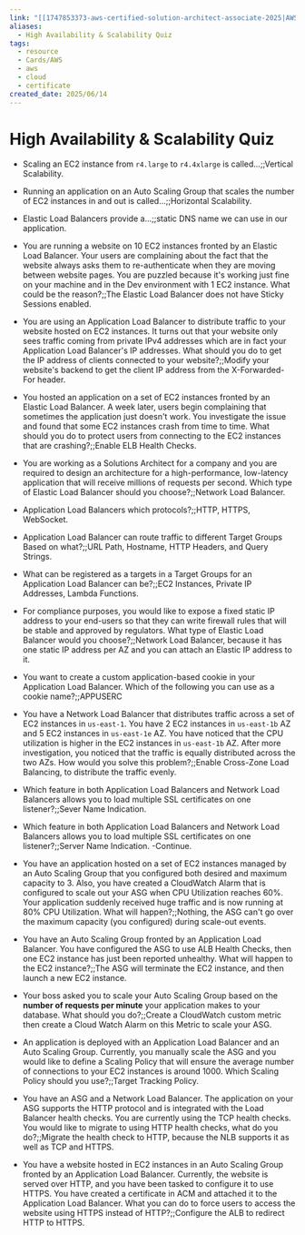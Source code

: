 ```yaml
---
link: "[[1747853373-aws-certified-solution-architect-associate-2025|AWS Certified Solution Architect Associate 2025]]"
aliases:
  - High Availability & Scalability Quiz
tags:
  - resource
  - Cards/AWS
  - aws
  - cloud
  - certificate
created_date: 2025/06/14
---
```

# High Availability & Scalability Quiz
- Scaling an EC2 instance from `r4.large` to `r4.4xlarge` is called...;;Vertical Scalability.
<!--SR:!2025-07-10,15,290-->
- Running an application on an Auto Scaling Group that scales the number of EC2 instances in and out is called...;;Horizontal Scalability.
<!--SR:!2025-09-04,57,310-->
- Elastic Load Balancers provide a...;;static DNS name we can use in our application.
<!--SR:!2025-07-13,6,210-->
- You are running a website on 10 EC2 instances fronted by an Elastic Load Balancer. Your users are complaining about the fact that the website always asks them to re-authenticate when they are moving between website pages. You are puzzled because it's working just fine on your machine and in the Dev environment with 1 EC2 instance. What could be the reason?;;The Elastic Load Balancer does not have Sticky Sessions enabled.
<!--SR:!2025-07-10,15,290-->
- You are using an Application Load Balancer to distribute traffic to your website hosted on EC2 instances. It turns out that your website only sees traffic coming from private IPv4 addresses which are in fact your Application Load Balancer's IP addresses. What should you do to get the IP address of clients connected to your website?;;Modify your website's backend to get the client IP address from the X-Forwarded-For header.
<!--SR:!2025-08-07,31,270-->
- You hosted an application on a set of EC2 instances fronted by an Elastic Load Balancer. A week later, users begin complaining that sometimes the application just doesn't work. You investigate the issue and found that some EC2 instances crash from time to time. What should you do to protect users from connecting to the EC2 instances that are crashing?;;Enable ELB Health Checks.
<!--SR:!2025-07-11,16,290-->
- You are working as a Solutions Architect for a company and you are required to design an architecture for a high-performance, low-latency application that will receive millions of requests per second. Which type of Elastic Load Balancer should you choose?;;Network Load Balancer.
<!--SR:!2025-07-10,15,290-->
- Application Load Balancers which protocols?;;HTTP, HTTPS, WebSocket.
<!--SR:!2025-07-20,13,230-->
- Application Load Balancer can route traffic to different Target Groups Based on what?;;URL Path, Hostname, HTTP Headers, and Query Strings.
<!--SR:!2025-07-10,2,170-->
- What can be registered as a targets in a Target Groups for an Application Load Balancer can be?;;EC2 Instances, Private IP Addresses, Lambda Functions.
<!--SR:!2025-07-13,4,210-->
- For compliance purposes, you would like to expose a fixed static IP address to your end-users so that they can write firewall rules that will be stable and approved by regulators. What type of Elastic Load Balancer would you choose?;;Network Load Balancer, because it has one static IP address per AZ and you can attach an Elastic IP address to it.
<!--SR:!2025-07-12,11,270-->
- You want to create a custom application-based cookie in your Application Load Balancer. Which of the following you can use as a cookie name?;;APPUSERC
<!--SR:!2025-07-16,9,230-->
- You have a Network Load Balancer that distributes traffic across a set of EC2 instances in `us-east-1`. You have 2 EC2 instances in `us-east-1b` AZ and 5 EC2 instances in `us-east-1e` AZ. You have noticed that the CPU utilization is higher in the EC2 instances in `us-east-1b` AZ. After more investigation, you noticed that the traffic is equally distributed across the two AZs. How would you solve this problem?;;Enable Cross-Zone Load Balancing, to distribute the traffic evenly.
<!--SR:!2025-07-17,10,230-->
- Which feature in both Application Load Balancers and Network Load Balancers allows you to load multiple SSL certificates on one listener?;;Sever Name Indication.
<!--SR:!2025-07-11,16,290-->
- Which feature in both Application Load Balancers and Network Load Balancers allows you to load multiple SSL certificates on one listener?;;Server Name Indication. -Continue.
<!--SR:!2025-07-10,15,290-->
- You have an application hosted on a set of EC2 instances managed by an Auto Scaling Group that you configured both desired and maximum capacity to 3. Also, you have created a CloudWatch Alarm that is configured to scale out your ASG when CPU Utilization reaches 60%. Your application suddenly received huge traffic and is now running at 80% CPU Utilization. What will happen?;;Nothing, the ASG can't go over the maximum capacity (you configured) during scale-out events.
<!--SR:!2025-07-11,16,290-->
- You have an Auto Scaling Group fronted by an Application Load Balancer. You have configured the ASG to use ALB Health Checks, then one EC2 instance has just been reported unhealthy. What will happen to the EC2 instance?;;The ASG will terminate the EC2 instance, and then launch a new EC2 instance.
<!--SR:!2025-09-02,55,310-->
- Your boss asked you to scale your Auto Scaling Group based on the **number of requests per minute** your application makes to your database. What should you do?;;Create a CloudWatch custom metric then create a Cloud Watch Alarm on this Metric to scale your ASG.
<!--SR:!2025-07-23,20,250-->
- An application is deployed with an Application Load Balancer and an Auto Scaling Group. Currently, you manually scale the ASG and you would like to define a Scaling Policy that will ensure the average number of connections to your EC2 instances is around 1000. Which Scaling Policy should you use?;;Target Tracking Policy.
<!--SR:!2025-07-29,20,250-->
- You have an ASG and a Network Load Balancer. The application on your ASG supports the HTTP protocol and is integrated with the Load Balancer health checks. You are currently using the TCP health checks. You would like to migrate to using HTTP health checks, what do you do?;;Migrate the health check to HTTP, because the NLB supports it as well as TCP and HTTPS.
<!--SR:!2025-09-03,56,310-->
- You have a website hosted in EC2 instances in an Auto Scaling Group fronted by an Application Load Balancer. Currently, the website is served over HTTP, and you have been tasked to configure it to use HTTPS. You have created a certificate in ACM and attached it to the Application Load Balancer. What you can do to force users to access the website using HTTPS instead of HTTP?;;Configure the ALB to redirect HTTP to HTTPS.
<!--SR:!2025-08-17,41,290-->












